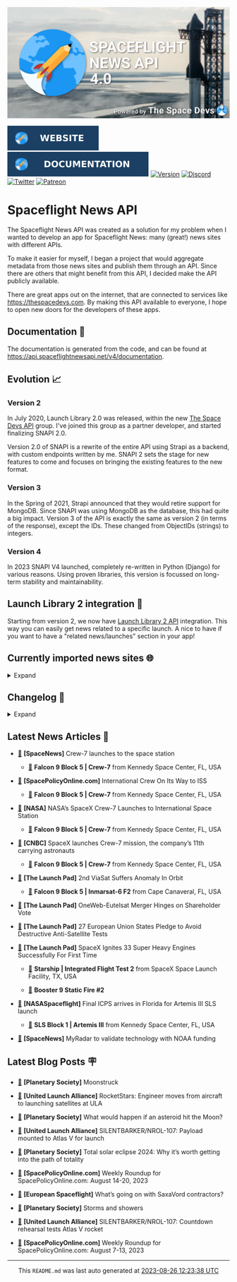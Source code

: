 ![Cover](https://raw.githubusercontent.com/TheSpaceDevs/spaceflightnewsapi/main/.github/profile/assets/snapi_poster.png)

[![Website](https://raw.githubusercontent.com/TheSpaceDevs/spaceflightnewsapi/main/.github/profile/assets/badge_snapi_website.svg)](https://spaceflightnewsapi.net/)
[![Documentation](https://raw.githubusercontent.com/TheSpaceDevs/spaceflightnewsapi/main/.github/profile/assets/badge_snapi_doc.svg)](https://api.spaceflightnewsapi.net/v4/docs)
[![Version](https://img.shields.io/github/v/release/TheSpaceDevs/spaceflightnewsapi?style=for-the-badge)](https://github.com/TheSpaceDevs/spaceflightnewsapi/releases/tag/v4.0.4)
[![Discord](https://img.shields.io/badge/Discord-%237289DA.svg?style=for-the-badge&logo=discord&logoColor=white)](https://discord.gg/p7ntkNA)
[![Twitter](https://img.shields.io/badge/Twitter-%231DA1F2.svg?style=for-the-badge&logo=Twitter&logoColor=white)](https://twitter.com/the_snapi)
[![Patreon](https://img.shields.io/badge/Patreon-F96854?style=for-the-badge&logo=patreon&logoColor=white)](https://www.patreon.com/TheSpaceDevs)

# Spaceflight News API

The Spaceflight News API was created as a solution for my problem when I wanted to develop an app for Spaceflight News: many (great!) news sites with different APIs.

To make it easier for myself, I began a project that would aggregate metadata from those news sites and publish them through an API. Since there are others that might benefit from this API, I decided make the API publicly available.

There are great apps out on the internet, that are connected to services like <https://thespacedevs.com>. By making this API available to everyone, I hope to open new doors for the developers of these apps.

## Documentation 📖

The documentation is generated from the code, and can be found at <https://api.spaceflightnewsapi.net/v4/documentation>.

## Evolution 📈

### Version 2

In July 2020, Launch Library 2.0 was released, within the new <a href="https://thespacedevs.com">The Space Devs API</a> group. I've joined this group as a partner developer, and started finalizing SNAPI 2.0.

Version 2.0 of SNAPI is a rewrite of the entire API using Strapi as a backend, with custom endpoints written by me.
SNAPI 2 sets the stage for new features to come and focuses on bringing the existing features to the new format.

### Version 3

In the Spring of 2021, Strapi announced that they would retire support for MongoDB. Since SNAPI was using MongoDB as the database, this had quite a big impact.
Version 3 of the API is exactly the same as version 2 (in terms of the response), except the IDs. These changed from ObjectIDs (strings) to integers.

### Version 4
In 2023 SNAPI V4 launched, completely re-written in Python (Django) for various reasons.
Using proven libraries, this version is focussed on long-term stability and maintainability.

## Launch Library 2 integration 🚀

Starting from version 2, we now have <a href="https://thespacedevs.com/llapi">Launch Library 2 API</a> integration. This way you can easily get news related to a specific launch.
A nice to have if you want to have a "related news/launches" section in your app!

## Currently imported news sites 🌐

<details>
<summary>Expand</summary>

- AmericaSpace
- Arstechnica
- Blue Origin
- CNBC
- ESA
- ElonX
- Euronews
- European Spaceflight
- Jet Propulsion Laboratory
- NASA
- NASASpaceflight
- National Geographic
- National Space Society
- Phys
- Planetary Society
- Reuters
- Space.com
- SpaceFlight Insider
- SpaceNews
- SpacePolicyOnline.com
- SpaceX
- Spaceflight Now
- SyFy
- TechCrunch
- Teslarati
- The Drive
- The Japan Times
- The Launch Pad
- The National
- The New York Times
- The Space Devs
- The Space Review
- The Verge
- The Wall Street Journal
- United Launch Alliance
- Virgin Galactic


</details>

## Changelog 📝
<details>
<summary>Expand</summary>

# V4.0.0

- Rewritten in Python and Django.

# V3.4.0

- Package updates
- Sentry fixes

# V3.0.0

- Package updates

### V3.2.0

- Various Sentry issues fixed

### V3.1.0

- Strapi updates
- Sentry updates
- Admin interface updates

### V3.0.0

- Switch to use Postgres as database

### V2.3.0

- The lost "article per (LL2) event" endpoint is back
- Changed the G4L logo on the site
- Added Sentry again, via the new Strapi plugin
- Changed from amqplib to amqp-connection-manager
- Updated to Strapi 3.5.3

### v2.2.0

- Dependency updates
- Code cleanup
- Admin side of things

### v2.1.0

- Backend changes on how new content is processed
- Package updates

### v2.0.0

- Complete rewrite of the app, focusing on existing features

</details>



## Latest News Articles 📰
- <a href="https://spacenews.com/crew-7-launches-to-the-space-station/" >🔗</a> **[SpaceNews]** Crew-7 launches to the space station


  - <a href="https://go4liftoff.com/launch/id/1caacff9-837e-493b-afd4-4da54eeccdf2" >🚀</a> **Falcon 9 Block 5 | Crew-7** from Kennedy Space Center, FL, USA



- <a href="https://spacepolicyonline.com/news/international-crew-on-its-way-to-iss/" >🔗</a> **[SpacePolicyOnline.com]** International Crew On Its Way to ISS


  - <a href="https://go4liftoff.com/launch/id/1caacff9-837e-493b-afd4-4da54eeccdf2" >🚀</a> **Falcon 9 Block 5 | Crew-7** from Kennedy Space Center, FL, USA



- <a href="http://www.nasa.gov/press-release/nasa-s-spacex-crew-7-launches-to-international-space-station" >🔗</a> **[NASA]** NASA’s SpaceX Crew-7 Launches to International Space Station


  - <a href="https://go4liftoff.com/launch/id/1caacff9-837e-493b-afd4-4da54eeccdf2" >🚀</a> **Falcon 9 Block 5 | Crew-7** from Kennedy Space Center, FL, USA



- <a href="https://www.cnbc.com/2023/08/26/spacex-launches-crew-7-astronaut-mission-for-nasa.html" >🔗</a> **[CNBC]** SpaceX launches Crew-7 mission, the company’s 11th carrying astronauts


  - <a href="https://go4liftoff.com/launch/id/1caacff9-837e-493b-afd4-4da54eeccdf2" >🚀</a> **Falcon 9 Block 5 | Crew-7** from Kennedy Space Center, FL, USA



- <a href="https://tlpnetwork.com/news/2023/08/second-viasat-suffers-anomaly-in-orbit" >🔗</a> **[The Launch Pad]** 2nd ViaSat Suffers Anomaly In Orbit


  - <a href="https://go4liftoff.com/launch/id/d6e60f3b-21d0-44f9-be02-fe0c00289b6a" >🚀</a> **Falcon 9 Block 5 | Inmarsat-6 F2** from Cape Canaveral, FL, USA



- <a href="https://tlpnetwork.com/news/2023/08/oneweb-eutelsat-merger-hinges-on-shareholder-vote" >🔗</a> **[The Launch Pad]** OneWeb-Eutelsat Merger Hinges on Shareholder Vote


- <a href="https://tlpnetwork.com/news/2023/08/27-european-union-states-pledge-to-avoid-destructive-anti-satellite-tests" >🔗</a> **[The Launch Pad]** 27 European Union States Pledge to Avoid Destructive Anti-Satellite Tests


- <a href="https://tlpnetwork.com/news/2023/08/spacex-ignites-33-super-heavy-engines-successfully-for-first-time" >🔗</a> **[The Launch Pad]** SpaceX Ignites 33 Super Heavy Engines Successfully For First Time


  - <a href="https://go4liftoff.com/launch/id/04b91bb8-38a7-4868-b025-4bbe05d1fbfe" >🚀</a> **Starship | Integrated Flight Test 2** from SpaceX Space Launch Facility, TX, USA




  - <a href="https://go4liftoff.com/event/id/856" >📆</a> **Booster 9 Static Fire #2**


- <a href="https://www.nasaspaceflight.com/2023/08/final-icps-arrives/" >🔗</a> **[NASASpaceflight]** Final ICPS arrives in Florida for Artemis III SLS launch


  - <a href="https://go4liftoff.com/launch/id/8034d81b-af96-460c-a7b7-5c8e7f1a1d86" >🚀</a> **SLS Block 1 | Artemis III** from Kennedy Space Center, FL, USA



- <a href="https://spacenews.com/myradar-to-validate-technology-with-noaa-funding/" >🔗</a> **[SpaceNews]** MyRadar to validate technology with NOAA funding




## Latest Blog Posts 🪧

- <a href="https://www.planetary.org/the-downlink/moonstruck" >🔗</a> **[Planetary Society]** Moonstruck


- <a href="https://blog.ulalaunch.com/blog/rocketstars-engineer-moves-from-aircraft-to-launching-satellites-at-ula" >🔗</a> **[United Launch Alliance]** RocketStars: Engineer moves from aircraft to launching satellites at ULA


- <a href="https://www.planetary.org/articles/what-would-happen-if-an-asteroid-hit-the-moon" >🔗</a> **[Planetary Society]** What would happen if an asteroid hit the Moon?


- <a href="https://blog.ulalaunch.com/blog/silentbarker/nrol-107-payload-mate-mounted-to-atlas-v-for-launch" >🔗</a> **[United Launch Alliance]** SILENTBARKER/NROL-107: Payload mounted to Atlas V for launch


- <a href="https://www.planetary.org/articles/total-solar-eclipse-2024-path-of-totality" >🔗</a> **[Planetary Society]** Total solar eclipse 2024: Why it’s worth getting into the path of totality


- <a href="https://spacepolicyonline.com/news/weekly-roundup-for-spacepolicyonline-com-august-14-20-2023/" >🔗</a> **[SpacePolicyOnline.com]** Weekly Roundup for SpacePolicyOnline.com: August 14-20, 2023


- <a href="https://europeanspaceflight.substack.com/p/whats-going-on-with-saxavord-contractors" >🔗</a> **[European Spaceflight]** What’s going on with SaxaVord contractors?


- <a href="https://www.planetary.org/the-downlink/storms-and-showers" >🔗</a> **[Planetary Society]** Storms and showers


- <a href="https://blog.ulalaunch.com/blog/silentbarker/nrol-107-countdown-rehearsal-tests-atlas-v" >🔗</a> **[United Launch Alliance]** SILENTBARKER/NROL-107: Countdown rehearsal tests Atlas V rocket


- <a href="https://spacepolicyonline.com/news/weekly-roundup-for-spacepolicyonline-com-august-7-13-2023/" >🔗</a> **[SpacePolicyOnline.com]** Weekly Roundup for SpacePolicyOnline.com: August 7-13, 2023




<hr>
  <div align="center">
  This <code>README.md</code> was last auto generated at <a href="https://www.timeanddate.com/worldclock/fixedtime.html?iso=20230826T122338">2023-08-26 12:23:38 UTC</a>
  <br>
</div>
